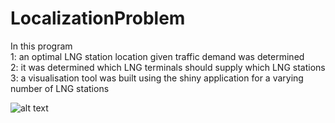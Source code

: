 # LocalizationProblem

In this program <br />
1: an optimal LNG station location given traffic demand was determined <br />
2: it was determined which LNG terminals should supply which LNG stations <br />
3: a visualisation tool was built using the shiny application for a varying number of LNG stations

![alt text](https://github.com/Bosmansc/LocalizationProblem/shinyResult.JPG)
